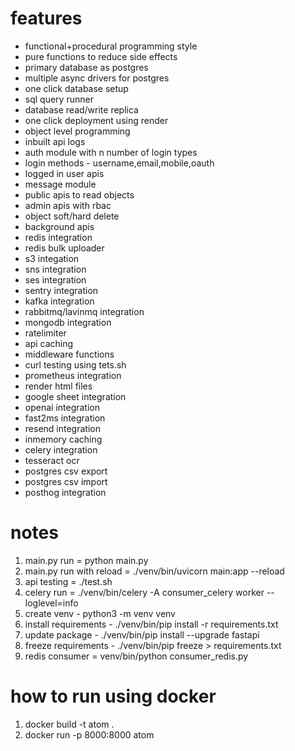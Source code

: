 # features
- functional+procedural programming style
- pure functions to reduce side effects
- primary database as postgres
- multiple async drivers for postgres
- one click database setup
- sql query runner
- database read/write replica
- one click deployment using render
- object level programming
- inbuilt api logs
- auth module with n number of login types
- login methods - username,email,mobile,oauth
- logged in user apis
- message module
- public apis to read objects
- admin apis with rbac
- object soft/hard delete
- background apis
- redis integration
- redis bulk uploader
- s3 integation
- sns integration
- ses integration
- sentry integration
- kafka integration
- rabbitmq/lavinmq integration
- mongodb integration
- ratelimiter
- api caching
- middleware functions
- curl testing using tets.sh
- prometheus integration
- render html files
- google sheet integration
- openai integration
- fast2ms integration
- resend integration
- inmemory caching
- celery integration
- tesseract ocr
- postgres csv export
- postgres csv import
- posthog integration

# notes
1. main.py run = python main.py
2. main.py run with reload =  ./venv/bin/uvicorn main:app --reload
4. api testing = ./test.sh
5. celery run = ./venv/bin/celery -A consumer_celery worker --loglevel=info
6. create venv - python3 -m venv venv
7. install requirements - ./venv/bin/pip install -r requirements.txt
8. update package - ./venv/bin/pip install --upgrade fastapi
9. freeze requirements - ./venv/bin/pip freeze > requirements.txt
10. redis consumer = venv/bin/python consumer_redis.py

# how to run using docker
1. docker build -t atom .
2. docker run -p 8000:8000 atom

